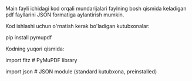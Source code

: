  Main fayli ichidagi kod orqali mundarijalari faylning bosh qismida keladigan pdf fayllarini JSON formatiga aylantirish mumkin.

Kod ishlashi  uchun o'rnatish kerak bo'ladigan kutubxonalar:

pip install pymupdf


Kodning yuqori qismida:
  
import fitz  # PyMuPDF library

import json  # JSON module (standard kutubxona, preinstalled)

